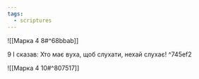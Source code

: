 ```yaml
---
tags:
  - scriptures
---
```


![[Марка 4 8#^68bbab]]

9 І сказав: Хто має вуха, щоб слухати, нехай слухає! ^745ef2

![[Марка 4 10#^807517]]